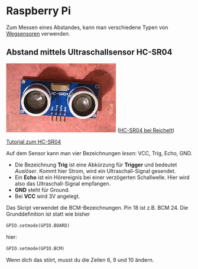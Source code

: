 # Raspberry Pi

Zum Messen eines Abstandes, kann man verschiedene Typen von [Wegsensoren](https://de.wikipedia.org/wiki/Wegsensor) verwenden.

## Abstand mittels Ultraschallsensor HC-SR04

![Bild des HC-SR04](files/hc-sr04.png)
([HC-SR04 bei Reichelt](https://www.reichelt.de/DEBO-SEN-ULTRA/3/index.html?ACTION=3&GROUPID=8244&ARTICLE=161487&SEARCH=debo%2Bsen%2Bultra&START=0&OFFSET=16&))

[Tutorial zum HC-SR04](https://tutorials-raspberrypi.de/entfernung-messen-mit-ultraschallsensor-hc-sr04/)

Auf dem Sensor kann man vier Bezeichnungen *lesen*: VCC, Trig, Echo, GND.

* Die Bezeichnung **Trig** ist eine Abkürzung für **Trigger** und bedeutet *Auslöser*. Kommt hier Strom, wird ein Ultraschall-Signal gesendet.
* Ein **Echo** ist ein Hörereignis bei einer verzögerten Schallwelle. Hier wird also das Ultraschall-Signal empfangen.
* **GND** steht für Ground.
* Bei **VCC** wird 3V angelegt.

Das Skript verwendet die BCM-Bezeichnungen. Pin 18 ist z.B. BCM 24. Die Grunddefinition ist statt wie bisher
```python
GPIO.setmode(GPIO.BOARD)
```
hier:
```python
GPIO.setmode(GPIO.BCM)
```

Wenn dich das stört, musst du die Zeilen 6, 9 und 10 ändern.
